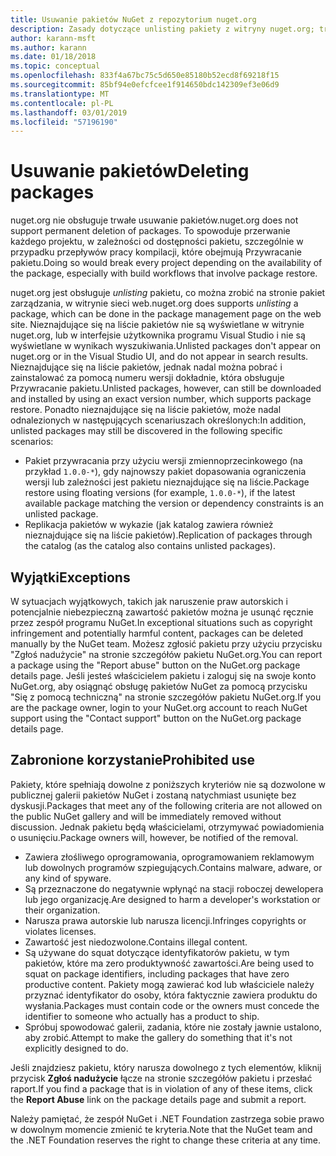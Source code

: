 ```yaml
---
title: Usuwanie pakietów NuGet z repozytorium nuget.org
description: Zasady dotyczące unlisting pakiety z witryny nuget.org; trwałego usunięcia nie jest obsługiwane z wyjątkiem na pakiety naruszyć innych zasad.
author: karann-msft
ms.author: karann
ms.date: 01/18/2018
ms.topic: conceptual
ms.openlocfilehash: 833f4a67bc75c5d650e85180b52ecd8f69218f15
ms.sourcegitcommit: 85bf94e0efcfcee1f914650bdc142309ef3e06d9
ms.translationtype: MT
ms.contentlocale: pl-PL
ms.lasthandoff: 03/01/2019
ms.locfileid: "57196190"
---
```

# <a name="deleting-packages"></a><span data-ttu-id="25526-103">Usuwanie pakietów</span><span class="sxs-lookup"><span data-stu-id="25526-103">Deleting packages</span></span>

<span data-ttu-id="25526-104">nuget.org nie obsługuje trwałe usuwanie pakietów.</span><span class="sxs-lookup"><span data-stu-id="25526-104">nuget.org does not support permanent deletion of packages.</span></span> <span data-ttu-id="25526-105">To spowoduje przerwanie każdego projektu, w zależności od dostępności pakietu, szczególnie w przypadku przepływów pracy kompilacji, które obejmują Przywracanie pakietu.</span><span class="sxs-lookup"><span data-stu-id="25526-105">Doing so would break every project depending on the availability of the package, especially with build workflows that involve package restore.</span></span>

<span data-ttu-id="25526-106">nuget.org jest obsługuje *unlisting* pakietu, co można zrobić na stronie pakiet zarządzania, w witrynie sieci web.</span><span class="sxs-lookup"><span data-stu-id="25526-106">nuget.org does supports *unlisting* a package, which can be done in the package management page on the web site.</span></span> <span data-ttu-id="25526-107">Nieznajdujące się na liście pakietów nie są wyświetlane w witrynie nuget.org, lub w interfejsie użytkownika programu Visual Studio i nie są wyświetlane w wynikach wyszukiwania.</span><span class="sxs-lookup"><span data-stu-id="25526-107">Unlisted packages don't appear on nuget.org or in the Visual Studio UI, and do not appear in search results.</span></span> <span data-ttu-id="25526-108">Nieznajdujące się na liście pakietów, jednak nadal można pobrać i zainstalować za pomocą numeru wersji dokładnie, która obsługuje Przywracanie pakietu.</span><span class="sxs-lookup"><span data-stu-id="25526-108">Unlisted packages, however, can still be downloaded and installed by using an exact version number, which supports package restore.</span></span> <span data-ttu-id="25526-109">Ponadto nieznajdujące się na liście pakietów, może nadal odnalezionych w następujących scenariuszach określonych:</span><span class="sxs-lookup"><span data-stu-id="25526-109">In addition, unlisted packages may still be discovered in the following specific scenarios:</span></span>

- <span data-ttu-id="25526-110">Pakiet przywracania przy użyciu wersji zmiennoprzecinkowego (na przykład `1.0.0-*`), gdy najnowszy pakiet dopasowania ograniczenia wersji lub zależności jest pakietu nieznajdujące się na liście.</span><span class="sxs-lookup"><span data-stu-id="25526-110">Package restore using floating versions (for example, `1.0.0-*`), if the latest available package matching the version or dependency constraints is an unlisted package.</span></span>
- <span data-ttu-id="25526-111">Replikacja pakietów w wykazie (jak katalog zawiera również nieznajdujące się na liście pakietów).</span><span class="sxs-lookup"><span data-stu-id="25526-111">Replication of packages through the catalog (as the catalog also contains unlisted packages).</span></span>

## <a name="exceptions"></a><span data-ttu-id="25526-112">Wyjątki</span><span class="sxs-lookup"><span data-stu-id="25526-112">Exceptions</span></span>

<span data-ttu-id="25526-113">W sytuacjach wyjątkowych, takich jak naruszenie praw autorskich i potencjalnie niebezpieczną zawartość pakietów można je usunąć ręcznie przez zespół programu NuGet.</span><span class="sxs-lookup"><span data-stu-id="25526-113">In exceptional situations such as copyright infringement and potentially harmful content, packages can be deleted manually by the NuGet team.</span></span> <span data-ttu-id="25526-114">Możesz zgłosić pakietu przy użyciu przycisku "Zgłoś nadużycie" na stronie szczegółów pakietu NuGet.org.</span><span class="sxs-lookup"><span data-stu-id="25526-114">You can report a package using the "Report abuse" button on the NuGet.org package details page.</span></span> <span data-ttu-id="25526-115">Jeśli jesteś właścicielem pakietu i zaloguj się na swoje konto NuGet.org, aby osiągnąć obsługę pakietów NuGet za pomocą przycisku "Się z pomocą techniczną" na stronie szczegółów pakietu NuGet.org.</span><span class="sxs-lookup"><span data-stu-id="25526-115">If you are the package owner, login to your NuGet.org account to reach NuGet support using the "Contact support" button on the NuGet.org package details page.</span></span>

## <a name="prohibited-use"></a><span data-ttu-id="25526-116">Zabronione korzystanie</span><span class="sxs-lookup"><span data-stu-id="25526-116">Prohibited use</span></span>

<span data-ttu-id="25526-117">Pakiety, które spełniają dowolne z poniższych kryteriów nie są dozwolone w publicznej galerii pakietów NuGet i zostaną natychmiast usunięte bez dyskusji.</span><span class="sxs-lookup"><span data-stu-id="25526-117">Packages that meet any of the following criteria are not allowed on the public NuGet gallery and will be immediately removed without discussion.</span></span> <span data-ttu-id="25526-118">Jednak pakietu będą właścicielami, otrzymywać powiadomienia o usunięciu.</span><span class="sxs-lookup"><span data-stu-id="25526-118">Package owners will, however, be notified of the removal.</span></span>

- <span data-ttu-id="25526-119">Zawiera złośliwego oprogramowania, oprogramowaniem reklamowym lub dowolnych programów szpiegujących.</span><span class="sxs-lookup"><span data-stu-id="25526-119">Contains malware, adware, or any kind of spyware.</span></span>
- <span data-ttu-id="25526-120">Są przeznaczone do negatywnie wpłynąć na stacji roboczej dewelopera lub jego organizację.</span><span class="sxs-lookup"><span data-stu-id="25526-120">Are designed to harm a developer's workstation or their organization.</span></span>
- <span data-ttu-id="25526-121">Narusza prawa autorskie lub narusza licencji.</span><span class="sxs-lookup"><span data-stu-id="25526-121">Infringes copyrights or violates licenses.</span></span>
- <span data-ttu-id="25526-122">Zawartość jest niedozwolone.</span><span class="sxs-lookup"><span data-stu-id="25526-122">Contains illegal content.</span></span>
- <span data-ttu-id="25526-123">Są używane do squat dotyczące identyfikatorów pakietu, w tym pakietów, które ma zero produktywność zawartości.</span><span class="sxs-lookup"><span data-stu-id="25526-123">Are being used to squat on package identifiers, including packages that have zero productive content.</span></span> <span data-ttu-id="25526-124">Pakiety mogą zawierać kod lub właściciele należy przyznać identyfikator do osoby, która faktycznie zawiera produktu do wysłania.</span><span class="sxs-lookup"><span data-stu-id="25526-124">Packages must contain code or the owners must concede the identifier to someone who actually has a product to ship.</span></span>
- <span data-ttu-id="25526-125">Spróbuj spowodować galerii, zadania, które nie zostały jawnie ustalono, aby zrobić.</span><span class="sxs-lookup"><span data-stu-id="25526-125">Attempt to make the gallery do something that it's not explicitly designed to do.</span></span>

<span data-ttu-id="25526-126">Jeśli znajdziesz pakietu, który narusza dowolnego z tych elementów, kliknij przycisk **Zgłoś nadużycie** łącze na stronie szczegółów pakietu i przesłać raport.</span><span class="sxs-lookup"><span data-stu-id="25526-126">If you find a package that is in violation of any of these items, click the **Report Abuse** link on the package details page and submit a report.</span></span>

<span data-ttu-id="25526-127">Należy pamiętać, że zespół NuGet i .NET Foundation zastrzega sobie prawo w dowolnym momencie zmienić te kryteria.</span><span class="sxs-lookup"><span data-stu-id="25526-127">Note that the NuGet team and the .NET Foundation reserves the right to change these criteria at any time.</span></span>
